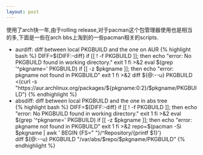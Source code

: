 ```yaml
---
layout: post
---
```

使用了arch快一年,由于rolling release,对于pacman这个包管理器使用也是相当的多,下面是一些在arch bbs上淘到的一些pacman相关的scripts.

* aurdiff: diff between local PKGBUILD and the one on AUR 
{% highlight bash %}
DIFF=${DIFF:-diff}
if [[ ! -f PKGBUILD ]]; then
    echo "error: No PKGBUILD found in working directory."
    exit 1
fi >&2
eval $(grep '^pkgname=' PKGBUILD)
if [[ -z $pkgname ]]; then
    echo "error: pkgname not found in PKGBUILD"
    exit 1
fi >&2
diff ${@:--u} PKGBUILD <(curl -s "https://aur.archlinux.org/packages/${pkgname:0:2}/$pkgname/PKGBUILD")
{% endhighlight %}
* absdiff: diff between local PKGBUILD and the one in abs tree   
{% highlight bash %}
DIFF=${DIFF:-diff}
if [[ ! -f PKGBUILD ]]; then
    echo "error: No PKGBUILD found in working directory."
    exit 1
fi >&2
eval $(grep '^pkgname=' PKGBUILD)
if [[ -z $pkgname ]]; then
    echo "error: pkgname not found in PKGBUILD"
    exit 1
fi >&2
repo=$(pacman -Si $pkgname | awk ' BEGIN {FS=" "}/^Repository/{printf $1}')          
diff ${@:--u} PKGBUILD "/var/abs/$repo/$pkgname/PKGBUILD"
{% endhighlight %}

